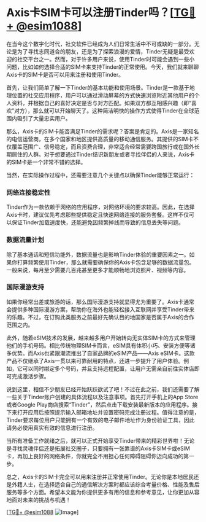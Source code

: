 # Axis卡SIM卡可以注册Tinder吗？[[TG💪+ @esim1088](https://t.me/s/esim1088)]

在当今这个数字化时代，社交软件已经成为人们日常生活中不可或缺的一部分。无论是为了寻找志同道合的朋友，还是为了探索浪漫的爱情，Tinder无疑是最受欢迎的社交平台之一。然而，对于许多用户来说，使用Tinder时可能会遇到一些小问题，比如如何选择合适的SIM卡来支持Tinder的正常使用。今天，我们就来聊聊Axis卡的SIM卡是否可以用来注册和使用Tinder。

首先，让我们简单了解一下Tinder的基本功能和使用场景。Tinder是一款基于地理位置的社交应用程序，用户可以通过滑动屏幕的方式快速浏览附近其他用户的个人资料，并根据自己的喜好决定是否与对方匹配。如果双方都互相感兴趣（即“喜欢”对方），那么就可以开始聊天了。这种简洁明快的操作方式使得Tinder在全球范围内吸引了大量忠实用户。

那么，Axis卡的SIM卡能否满足Tinder的需求呢？答案是肯定的。Axis是一家知名的电信运营商，在多个国家和地区提供高质量的移动通信服务。其提供的SIM卡不仅覆盖范围广、信号稳定，而且资费合理，非常适合经常需要跨国旅行或在国外长期居住的人群。对于想要通过Tinder结识新朋友或者寻找伴侣的人来说，Axis卡的SIM卡是一个非常不错的选择。

当然，在实际操作过程中，还需要注意几个关键点以确保Tinder能够正常运行：

### 网络连接稳定性
Tinder作为一款依赖于网络的应用程序，对网络环境的要求较高。因此，在选择Axis卡时，建议优先考虑那些提供稳定且快速网络连接的服务套餐。这样不仅可以保证Tinder加载速度快，还能避免因频繁掉线而导致的信息丢失等问题。

### 数据流量计划
除了基本通话和短信功能外，数据流量也是影响Tinder体验的重要因素之一。如果你打算频繁使用Tinder，那么就需要确保你的Axis卡包含足够的数据流量包。一般来说，每月至少需要几百兆甚至更多才能顺畅地浏览照片、视频等内容。

### 国际漫游支持
如果你经常出差或旅游的话，那么国际漫游支持就显得尤为重要了。Axis卡通常会提供多种国际漫游方案，帮助你在海外也能轻松接入互联网并享受Tinder带来的乐趣。不过，在订购此类服务之前最好先确认目的地国家是否属于Axis的合作范围之内。

此外，随着eSIM技术的发展，越来越多用户开始转向无实体SIM卡的方式来管理他们的手机号码。相比传统物理SIM卡而言，eSIM具有体积小巧、安装方便等诸多优势。而Axis也紧跟潮流推出了自家品牌的eSIM产品——Axis eSIM卡。这款产品不仅继承了Axis一贯以来可靠耐用的特点，还进一步提升了用户体验。例如，它可以同时绑定多个号码，并且支持远程配置，让用户无需亲自前往实体店即可完成激活步骤。

说到这里，相信不少朋友已经开始跃跃欲试了吧！不过在此之前，我们还需要了解一些关于Tinder账户创建的具体流程以及注意事项。首先打开手机上的App Store或者Google Play商店搜索“Tinder”，然后点击下载安装最新版本的应用程序。接下来打开应用后按照提示输入邮箱地址并设置密码完成注册过程。值得注意的是，Tinder要求每位用户只能拥有一个有效的电子邮件地址作为身份验证工具，因此请务必使用真实有效的信息进行注册。

当所有准备工作就绪之后，就可以正式开始享受Tinder带来的精彩世界啦！无论是寻找灵魂伴侣还是拓展社交圈子，只要拥有一张靠谱的Axis卡SIM卡或eSIM卡，再加上良好的网络条件，你就完全不用担心任何障碍阻碍你迈向成功的第一步。

总之，Axis卡的SIM卡完全可以用来注册并正常使用Tinder。无论你是本地居民还是外籍人士，在选择适合自己的通信解决方案时都应该综合考量价格、性能及售后服务等多个方面。希望本文能为你提供更多有用的信息和参考意见，让你更加从容地面对未来的挑战与机遇！

[[TG💪+ @esim1088](https://t.me/s/esim1088) ![Image](https://i.postimg.cc/4NQfJmqS/Snipaste-2025-05-13-00-14-12.png)]